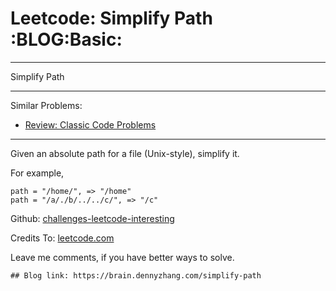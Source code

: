 # Leetcode: Simplify Path     :BLOG:Basic:


---

Simplify Path  

---

Similar Problems:  
-   [Review: Classic Code Problems](https://brain.dennyzhang.com/review-classic)

---

Given an absolute path for a file (Unix-style), simplify it.  

For example,  

    path = "/home/", => "/home"
    path = "/a/./b/../../c/", => "/c"

Github: [challenges-leetcode-interesting](https://github.com/DennyZhang/challenges-leetcode-interesting/tree/master/simplify-path)  

Credits To: [leetcode.com](https://leetcode.com/problems/simplify-path/description/)  

Leave me comments, if you have better ways to solve.  

    ## Blog link: https://brain.dennyzhang.com/simplify-path